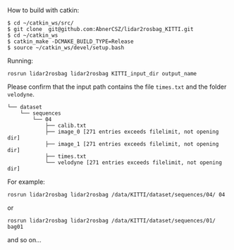 
How to build with catkin:

```
$ cd ~/catkin_ws/src/
$ git clone  git@github.com:AbnerCSZ/lidar2rosbag_KITTI.git
$ cd ~/catkin_ws
$ catkin_make -DCMAKE_BUILD_TYPE=Release
$ source ~/catkin_ws/devel/setup.bash
```

Running:

```
rosrun lidar2rosbag lidar2rosbag KITTI_input_dir output_name
```

Please confirm that the input path contains the file `times.txt` and the folder `velodyne`.

```
└── dataset
    └── sequences
        └── 04
            ├── calib.txt
            ├── image_0 [271 entries exceeds filelimit, not opening dir]
            ├── image_1 [271 entries exceeds filelimit, not opening dir]
            ├── times.txt
            └── velodyne [271 entries exceeds filelimit, not opening dir]
```

For example:
```
rosrun lidar2rosbag lidar2rosbag /data/KITTI/dataset/sequences/04/ 04
```
or
```
rosrun lidar2rosbag lidar2rosbag /data/KITTI/dataset/sequences/01/ bag01
```
and so on...

